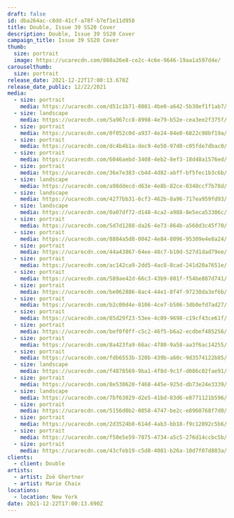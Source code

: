 ```yaml
---
draft: false
id: dba264ac-c8dd-41cf-a78f-b7ef1e11d958
title: Double, Issue 39 SS20 Cover
description: Double, Issue 39 SS20 Cover
campaign_title: Issue 39 SS20 Cover
thumb:
  size: portrait
  image: https://ucarecdn.com/868a26e8-ce2c-4c6e-9646-19aa1a597d4e/
carouselthumb:
  size: portrait
release_date: 2021-12-22T17:00:13.678Z
release_date_public: 12/22/2021
media:
  - size: portrait
    media: https://ucarecdn.com/d51c1b71-8081-4be0-a642-5b38ef1f1ab7/
  - size: landscape
    media: https://ucarecdn.com/5a967cc8-8998-4e79-b52e-cea3ee2f375f/
  - size: portrait
    media: https://ucarecdn.com/0f052c0d-a937-4e24-84e0-6822c98bf19a/
  - size: portrait
    media: https://ucarecdn.com/dc4b4b1a-dec9-4e50-97d0-c05fde7dbac0/
  - size: portrait
    media: https://ucarecdn.com/6046aebd-3408-4eb2-8ef3-18d48a1576ed/
  - size: portrait
    media: https://ucarecdn.com/36e7e383-cb4d-4d82-abff-bf5fec1b3c6b/
  - size: landscape
    media: https://ucarecdn.com/a98ddecd-d63e-4e8b-82ce-0340ccf7b78d/
  - size: landscape
    media: https://ucarecdn.com/4277bb31-6cf3-462b-8a96-717ea959fd93/
  - size: landscape
    media: https://ucarecdn.com/0a07df72-d148-4ca2-a988-8e5eca53306c/
  - size: portrait
    media: https://ucarecdn.com/5d7d1288-da26-4e73-864b-a560d3c45f70/
  - size: portrait
    media: https://ucarecdn.com/8804a5d8-0042-4e84-8096-95309e4e8a24/
  - size: portrait
    media: https://ucarecdn.com/44a43867-64ee-48c7-b10d-527d1dad79ee/
  - size: portrait
    media: https://ucarecdn.com/ac142ca9-2dd5-4ac8-8cad-241d20a7651e/
  - size: portrait
    media: https://ucarecdn.com/589ae42d-66c3-43b9-801f-f54be887d741/
  - size: portrait
    media: https://ucarecdn.com/be062886-8ac4-44e1-8f4f-97230da3ef6b/
  - size: portrait
    media: https://ucarecdn.com/b2c00d4e-8106-4ce7-b506-3db0efd7ad27/
  - size: portrait
    media: https://ucarecdn.com/85d29f23-53ee-4c09-9698-c19cf43ce61f/
  - size: portrait
    media: https://ucarecdn.com/bef0f0ff-c5c2-46f5-b6a2-ecdbef485256/
  - size: portrait
    media: https://ucarecdn.com/8a423fa9-66ac-4780-9a58-aa3f6ac14255/
  - size: portrait
    media: https://ucarecdn.com/fdb6553b-320b-439b-a60c-9d3574122b85/
  - size: landscape
    media: https://ucarecdn.com/f4878569-9ba1-4f8d-9c1f-d086c02fae91/
  - size: portrait
    media: https://ucarecdn.com/8e530620-f468-445e-925d-db73e24e3339/
  - size: landscape
    media: https://ucarecdn.com/7bf63029-d2e5-41bd-83d6-e8771121b596/
  - size: portrait
    media: https://ucarecdn.com/5156d0b2-0058-4747-be2c-e8960768f7d0/
  - size: portrait
    media: https://ucarecdn.com/2d3524b8-614d-4ab3-bb18-f9c12892c5b6/
  - size: portrait
    media: https://ucarecdn.com/f50e5e59-7875-4734-a5c5-276d14ccbc5b/
  - size: portrait
    media: https://ucarecdn.com/43cfeb19-c5d8-4081-b26a-10d7f07d803a/
clients:
  - client: Double
artists:
  - artist: Zoë Ghertner
  - artist: Marie Chaix
locations:
  - location: New York
date: 2021-12-22T17:00:13.690Z
---
```

